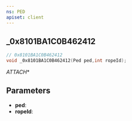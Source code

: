 ```yaml
---
ns: PED
apiset: client
---
```

## _0x8101BA1C0B462412

```c
// 0x8101BA1C0B462412
void _0x8101BA1C0B462412(Ped ped,int ropeId);
```

_ATTACH_*

## Parameters
* **ped**:
* **ropeId**: